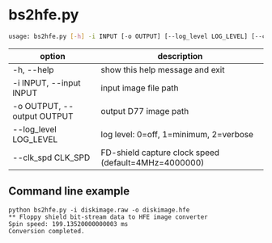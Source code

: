 # bs2hfe.py

```sh
usage: bs2hfe.py [-h] -i INPUT [-o OUTPUT] [--log_level LOG_LEVEL] [--clk_spd CLK_SPD]
```

|option|description|
|-|-|
|-h, --help|show this help message and exit|
|-i INPUT, --input INPUT|input image file path|
|-o OUTPUT, --output OUTPUT|output D77 image path|
|--log_level LOG_LEVEL|log level: 0=off, 1=minimum, 2=verbose|
|--clk_spd CLK_SPD|FD-shield capture clock speed (default=4MHz=4000000)|

## Command line example
```
python bs2hfe.py -i diskimage.raw -o diskimage.hfe
** Floppy shield bit-stream data to HFE image converter
Spin speed: 199.13520000000003 ms
Conversion completed.
```
